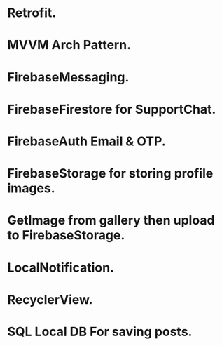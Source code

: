 # Retrofit.

# MVVM Arch Pattern.

# FirebaseMessaging.

# FirebaseFirestore for SupportChat.

# FirebaseAuth Email & OTP.

# FirebaseStorage for storing profile images.

# GetImage from gallery then upload to FirebaseStorage.

# LocalNotification.

# RecyclerView.

# SQL Local DB For saving posts.
